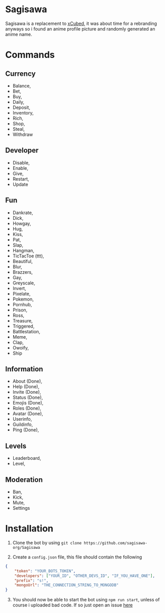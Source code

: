 # Sagisawa

Sagisawa is a replacement to [xCubed](https://github.com/LandenStephenss/xCubed), it was about time for a rebranding anyways so i found an anime profile picture and randomly generated an anime name.

# Commands

## Currency

- Balance,
- Bet,
- Buy,
- Daily,
- Deposit,
- Inventory,
- Rich,
- Shop,
- Steal,
- Withdraw

## Developer

- Disable,
- Enable,
- Give,
- Restart,
- Update

## Fun

- Dankrate,
- Dick,
- Howgay,
- Hug,
- Kiss,
- Pat,
- Slap,
- Hangman,
- TicTacToe (ttt),
- Beautiful,
- Blur,
- Brazzers,
- Gay,
- Greyscale,
- Invert,
- Pixelate,
- Pokemon,
- Pornhub,
- Prison,
- Ross,
- Treasure,
- Triggered,
- Battlestation,
- Meme,
- Clap,
- Owoify,
- Ship

## Information

- About (Done),
- Help (Done),
- Invite (Done),
- Status (Done),
- Emojis (Done),
- Roles (Done),
- Avatar (Done),
- Userinfo,
- Guildinfo,
- Ping (Done),

## Levels

- Leaderboard,
- Level,

## Moderation

- Ban,
- Kick,
- Mute,
- Settings


# Installation

1. Clone the bot by using `git clone https://github.com/sagisawa-org/Sagisawa`

2. Create a `config.json` file, this file should contain the following
```json
{
    "token": "YOUR_BOTS_TOKEN",
    "developers": ["YOUR_ID", "OTHER_DEVS_ID", "IF_YOU_HAVE_ONE"],
    "prefix": "s!",
    "mongoUrl": "THE_CONNECTION_STRING_TO_MONGODB"
}
```

3. You should now be able to start the bot using `npm run start`, unless of course i uploaded bad code. If so just open an issue [here](https://github.com/sagisawa-org/Sagisawa/issues)